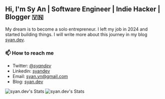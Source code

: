 ## Hi, I'm Sy An | Software Engineer | Indie Hacker | Blogger 🇻🇳

My dream is to become a solo entrepreneur. I left my job in 2024 and started building things. I will write more about this journey in my blog [syan.dev](https://syan.dev).

### 📫 How to reach me

* Twitter: [@_syandev_](https://x.com/_syandev)
* Linkedin: [syandev](https://www.linkedin.com/in/syandev/)
* Email: syan.vn@gmail.com
* Blog: [syan.dev](https://syan.dev)


![syan.dev's Stats](https://github-readme-stats.vercel.app/api?username=syan-dev&theme=default&show_icons=true&hide_border=false&count_private=true) 
![syan.dev's Stats](https://streak-stats.demolab.com/?user=syan-dev)
